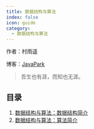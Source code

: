 ```yaml
---
title: 数据结构与算法
index: false
icon: guide
category:
  - 数据结构与算法
---
```


作者：村雨遥

博客：[JavaPark](https://cunyu1943.github.io/JavaPark)

>   吾生也有涯，而知也无涯。

## 目录

1. [数据结构与算法：数据结构简介](2022-05-01-datastructure.md)
2. [数据结构与算法：算法简介](2022-05-02-algorithm.md)